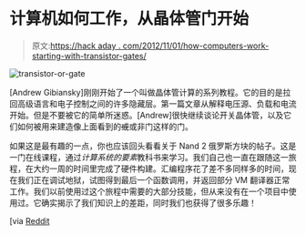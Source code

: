 # 计算机如何工作，从晶体管门开始

> 原文:[https://hack aday . com/2012/11/01/how-computers-work-starting-with-transistor-gates/](https://hackaday.com/2012/11/01/how-computers-work-starting-with-transistor-gates/)

![](../Images/8d60a2b35319e6c7e3b5137139883452.png "transistor-or-gate")

[Andrew Gibiansky]刚刚开始了一个叫做晶体管计算的系列教程。它的目的是拉回高级语言和电子控制之间的许多隐藏层。第一篇文章从解释电压源、负载和电流开始。但是不要被它的简单所迷惑。[Andrew]很快继续谈论开关晶体管，以及它们如何被用来建造像上面看到的~~或~~或非门这样的门。

如果这是最有趣的一点，你也应该回头看看关于 Nand 2 俄罗斯方块的帖子。这是一门在线课程，通过*计算系统的要素*教科书来学习。我们自己也一直在跟随这一旅程，在大约一周的时间里完成了硬件构建。汇编程序花了差不多同样多的时间，现在我们正在调试地狱，试图得到最后一个函数调用，并返回部分 VM 翻译器正常工作。我们以前使用过这个旅程中需要的大部分技能，但从来没有在一个项目中使用过。它确实揭示了我们知识上的差距，同时我们也获得了很多乐趣！

[via [Reddit](http://www.reddit.com/r/electronics/comments/12d3y7/computing_with_transistors/)